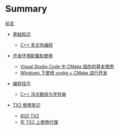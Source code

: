 # Summary

<!-- 所有名为 README.md 的章节文件会被渲染为 index.html -->
<!-- 详见 https://rust-lang.github.io/mdBook/format/configuration/preprocessors.html -->

<!-- 章节的第一条，也会被额外渲染为根目录下的 index.html -->

[前言](./README.md)

- [基础知识](./basics/README.md)
    - [C++ 多文件编程](./basics/multi-files-programming.md)

- [开发环境配置和使用](./tools/README.md)
    - [Visual Studio Code 中 CMake 插件的基本使用](./tools/vscode-cmake-extension.md)
    - [Windows 下使用 vcpkg + CMake 进行开发](./tools/dev-with-vcpkg-cmake-win.md)

- [编程技巧](./coding-tips/README.md)
    - [C++ 浮点数转为字符串](./coding-tips/float-to-string.md)

- [TX2 使用笔记](./TX2/README.md)
    - [初识 TX2](./TX2/new-to-tx2.md)
    - [在 TX2 上使用代理](./TX2/using-proxy.md)
